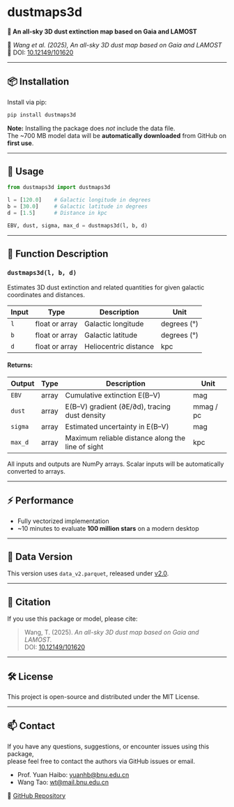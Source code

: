 # dustmaps3d

**🌌 An all-sky 3D dust extinction map based on Gaia and LAMOST**

📄 *Wang et al. (2025),* *An all-sky 3D dust map based on Gaia and LAMOST*  
📌 DOI: [10.12149/101620](https://doi.org/10.12149/101620)

---

## 📦 Installation

Install via pip:

```bash
pip install dustmaps3d
```

**Note:** Installing the package does *not* include the data file.  
The ~700 MB model data will be **automatically downloaded** from GitHub on **first use**.

---

## 🚀 Usage

```python
from dustmaps3d import dustmaps3d

l = [120.0]    # Galactic longitude in degrees
b = [30.0]     # Galactic latitude in degrees
d = [1.5]      # Distance in kpc

EBV, dust, sigma, max_d = dustmaps3d(l, b, d)
```

---

## 🧠 Function Description

### `dustmaps3d(l, b, d)`

Estimates 3D dust extinction and related quantities for given galactic coordinates and distances.

| Input         | Type            | Description                          | Unit         |
|---------------|------------------|--------------------------------------|--------------|
| `l`           | float or array   | Galactic longitude                   | degrees (°)  |
| `b`           | float or array   | Galactic latitude                    | degrees (°)  |
| `d`           | float or array   | Heliocentric distance                | kpc          |

#### Returns:

| Output        | Type            | Description                                         | Unit         |
|---------------|------------------|-----------------------------------------------------|--------------|
| `EBV`         | array            | Cumulative extinction E(B–V)                        | mag          |
| `dust`        | array            | E(B–V) gradient (∂E/∂d), tracing dust density       | mmag / pc    |
| `sigma`       | array            | Estimated uncertainty in E(B–V)                     | mag          |
| `max_d`       | array            | Maximum reliable distance along the line of sight   | kpc          |

All inputs and outputs are NumPy arrays. Scalar inputs will be automatically converted to arrays.

---

## ⚡ Performance

- Fully vectorized implementation
- ~10 minutes to evaluate **100 million stars** on a modern desktop

---

## 📂 Data Version

This version uses `data_v2.parquet`, released under [v2.0](https://github.com/Grapeknight/dustmaps3d/releases/tag/v2.0).

---

## 📜 Citation

If you use this package or model, please cite:

> Wang, T. (2025). *An all-sky 3D dust map based on Gaia and LAMOST.*  
> DOI: [10.12149/101620](https://doi.org/10.12149/101620)

---

## 🛠️ License

This project is open-source and distributed under the MIT License.

---

## 📫 Contact

If you have any questions, suggestions, or encounter issues using this package,  
please feel free to contact the authors via GitHub issues or email.

- Prof. Yuan Haibo: yuanhb@bnu.edu.cn  
- Wang Tao: wt@mail.bnu.edu.cn

🔗 [GitHub Repository](https://github.com/Grapeknight/dustmaps3d)